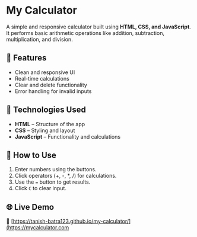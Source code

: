 
# My Calculator  

A simple and responsive calculator built using **HTML, CSS, and JavaScript**. It performs basic arithmetic operations like addition, subtraction, multiplication, and division.  

## 🚀 Features  
- Clean and responsive UI  
- Real-time calculations  
- Clear and delete functionality  
- Error handling for invalid inputs  

## 📌 Technologies Used  
- **HTML** – Structure of the app  
- **CSS** – Styling and layout  
- **JavaScript** – Functionality and calculations  

## 🔧 How to Use  
1. Enter numbers using the buttons.  
2. Click operators (+, -, *, /) for calculations.  
3. Use the `=` button to get results.  
4. Click `C` to clear input.  

## 🌐 Live Demo  
🔗 [https://tanish-batra123.github.io/my-calculator/](https://mycalculator.com
